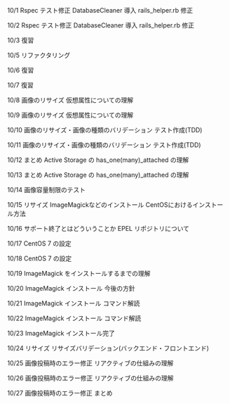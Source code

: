 10/1
Rspec テスト修正
DatabaseCleaner 導入
rails_helper.rb 修正

10/2
Rspec テスト修正
DatabaseCleaner 導入
rails_helper.rb 修正

10/3
復習

10/5
リファクタリング

10/6
復習

10/7
復習

10/8
画像のリサイズ
仮想属性についての理解

10/9
画像のリサイズ
仮想属性についての理解

10/10
画像のリサイズ・画像の種類のバリデーション
テスト作成(TDD)

10/11
画像のリサイズ・画像の種類のバリデーション
テスト作成(TDD)

10/12
まとめ
Active Storage の has_one(many)_attached の理解

10/13
まとめ
Active Storage の has_one(many)_attached の理解

10/14
画像容量制限のテスト

10/15
リサイズ
ImageMagickなどのインストール
CentOSにおけるインストール方法

10/16
サポート終了とはどういうことか
EPEL リポジトリについて

10/17
CentOS 7 の設定

10/18
CentOS 7 の設定

10/19
ImageMagick をインストールするまでの理解

10/20
ImageMagick インストール
今後の方針

10/21
ImageMagick インストール
コマンド解読

10/22
ImageMagick インストール
コマンド解読

10/23
ImageMagick インストール完了

10/24
リサイズ
リサイズバリデーション(バックエンド・フロントエンド)

10/25
画像投稿時のエラー修正
リアクティブの仕組みの理解

10/26
画像投稿時のエラー修正
リアクティブの仕組みの理解

10/27
画像投稿時のエラー修正
まとめ
